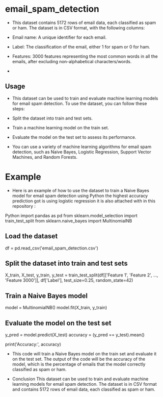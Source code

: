 # email_spam_detection

- This dataset contains 5172 rows of email data, each classified as spam or ham. The dataset is in CSV format, with the following columns:

- Email name: A unique identifier for each email.
- Label: The classification of the email, either 1 for spam or 0 for ham.
- Features: 3000 features representing the most common words in all the emails, after excluding non-alphabetical characters/words.
- 
## Usage

- This dataset can be used to train and evaluate machine learning models for email spam detection. To use the dataset, you can follow these steps:

- Split the dataset into train and test sets.
- Train a machine learning model on the train set.
- Evaluate the model on the test set to assess its performance.
- You can use a variety of machine learning algorithms for email spam detection, such as Naive Bayes, Logistic Regression, Support Vector Machines, and Random Forests.

# Example

- Here is an example of how to use the dataset to train a Naive Bayes model for email spam detection using Python the highest accuracy prediction got is using logistic regression it is also attached with in this repository  :

Python
import pandas as pd
from sklearn.model_selection import train_test_split
from sklearn.naive_bayes import MultinomialNB

## Load the dataset
df = pd.read_csv('email_spam_detection.csv')

## Split the dataset into train and test sets
X_train, X_test, y_train, y_test = train_test_split(df[['Feature 1', 'Feature 2', ..., 'Feature 3000']], df['Label'], test_size=0.25, random_state=42)

## Train a Naive Bayes model
model = MultinomialNB()
model.fit(X_train, y_train)

## Evaluate the model on the test set
y_pred = model.predict(X_test)
accuracy = (y_pred == y_test).mean()

print('Accuracy:', accuracy)

- This code will train a Naive Bayes model on the train set and evaluate it on the test set. The output of the code will be the accuracy of the model, which is the percentage of emails that the model correctly classified as spam or ham.

- Conclusion
This dataset can be used to train and evaluate machine learning models for email spam detection. The dataset is in CSV format and contains 5172 rows of email data, each classified as spam or ham.

